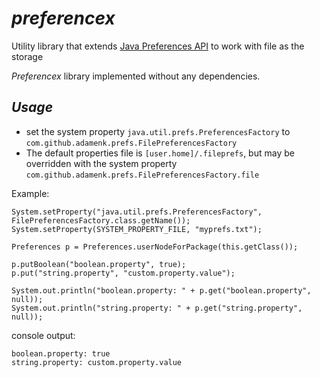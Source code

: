 # _**preferencex**_
Utility library that extends [Java Preferences API](http://docs.oracle.com/javase/7/docs/technotes/guides/preferences/overview.html) to work with  file as the storage

_Preferencex_ library implemented without any dependencies.

## _Usage_

 * set the system property `java.util.prefs.PreferencesFactory` to `com.github.adamenk.prefs.FilePreferencesFactory`
 * The default properties file is `[user.home]/.fileprefs`, but may be overridden with the system property 
 `com.github.adamenk.prefs.FilePreferencesFactory.file`


Example:
```
System.setProperty("java.util.prefs.PreferencesFactory", FilePreferencesFactory.class.getName());
System.setProperty(SYSTEM_PROPERTY_FILE, "myprefs.txt");

Preferences p = Preferences.userNodeForPackage(this.getClass());

p.putBoolean("boolean.property", true);
p.put("string.property", "custom.property.value");

System.out.println("boolean.property: " + p.get("boolean.property", null));
System.out.println("string.property: " + p.get("string.property", null));
```

console output:

```
boolean.property: true
string.property: custom.property.value
```